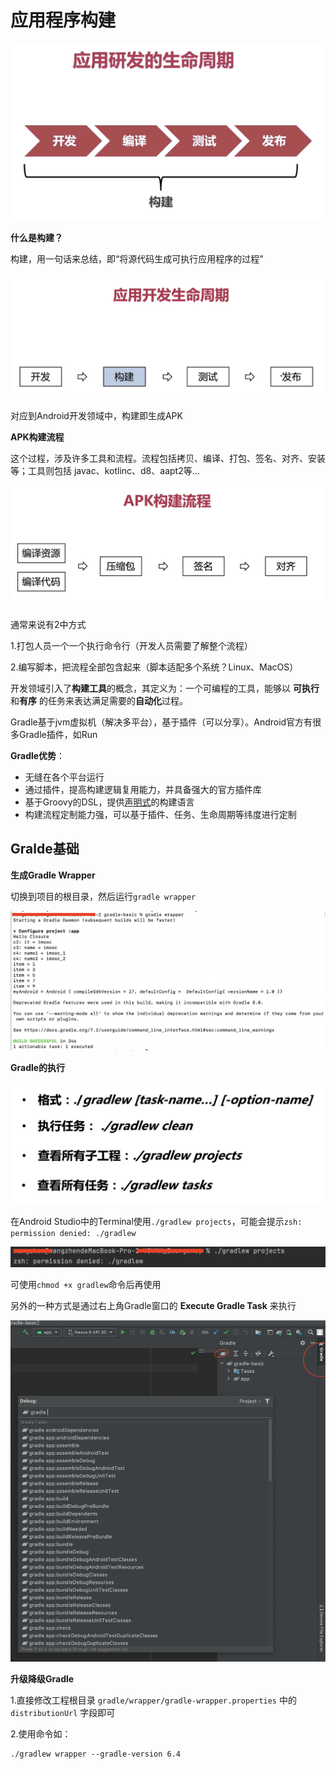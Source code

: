 # 应用程序构建

![034](https://github.com/winfredzen/Android-Basic/blob/master/%E8%BF%9B%E9%98%B6/image/034.png)

**什么是构建？**

构建，用一句话来总结，即“将源代码生成可执行应用程序的过程”

![035](https://github.com/winfredzen/Android-Basic/blob/master/%E8%BF%9B%E9%98%B6/image/035.png)

对应到Android开发领域中，构建即生成APK

**APK构建流程**

这个过程，涉及许多工具和流程。流程包括拷贝、编译、打包、签名、对齐、安装等；工具则包括 javac、kotlinc、d8、aapt2等…

![036](https://github.com/winfredzen/Android-Basic/blob/master/%E8%BF%9B%E9%98%B6/image/036.png)

通常来说有2中方式

1.打包人员一个一个执行命令行（开发人员需要了解整个流程）

2.编写脚本，把流程全部包含起来（脚本适配多个系统？Linux、MacOS）

开发领域引入了**构建工具**的概念，其定义为：一个可编程的工具，能够以 **可执行**和**有序** 的任务来表达满足需要的**自动化**过程。

Gradle基于jvm虚拟机（解决多平台），基于插件（可以分享）。Android官方有很多Gradle插件，如Run



**Gradle优势**：

- 无缝在各个平台运行
- 通过插件，提高构建逻辑复用能力，并具备强大的官方插件库
- 基于Groovy的DSL，提供[声明式](https://baike.baidu.com/item/声明式编程/9939512)的构建语言
- 构建流程定制能力强，可以基于插件、任务、生命周期等纬度进行定制



## Gralde基础

**生成Gradle Wrapper**

切换到项目的根目录，然后运行`gradle wrapper`

![037](https://github.com/winfredzen/Android-Basic/blob/master/%E8%BF%9B%E9%98%B6/image/037.png)



**Gradle的执行**

![038](https://github.com/winfredzen/Android-Basic/blob/master/%E8%BF%9B%E9%98%B6/image/038.png)



在Android Studio中的Terminal使用`./gradlew projects`，可能会提示`zsh: permission denied: ./gradlew`

![039](https://github.com/winfredzen/Android-Basic/blob/master/%E8%BF%9B%E9%98%B6/image/039.png)

可使用`chmod +x gradlew`命令后再使用



另外的一种方式是通过右上角Gradle窗口的 **Execute Gradle Task** 来执行

![040](https://github.com/winfredzen/Android-Basic/blob/master/%E8%BF%9B%E9%98%B6/image/040.png)



**升级降级Gradle**

1.直接修改工程根目录 `gradle/wrapper/gradle-wrapper.properties` 中的 `distributionUrl` 字段即可

2.使用命令如：

```shell
./gradlew wrapper --gradle-version 6.4
```



















































